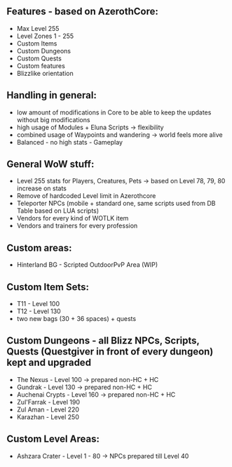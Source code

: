 ## Features - based on AzerothCore:

* Max Level 255
* Level Zones 1 - 255
* Custom Items
* Custom Dungeons
* Custom Quests
* Custom features
* Blizzlike orientation

## Handling in general:

* low amount of modifications in Core to be able to keep the updates without big modifications
* high usage of Modules + Eluna Scripts -> flexibility
* combined usage of Waypoints and wandering -> world feels more alive
* Balanced - no high stats - Gameplay

## General WoW stuff:

* Level 255 stats for Players, Creatures, Pets -> based on Level 78, 79, 80 increase on stats
* Remove of hardcoded Level limit in Azerothcore
* Teleporter NPCs (mobile + standard one, same scripts used from DB Table based on LUA scripts)
* Vendors for every kind of WOTLK item
* Vendors and trainers for every profession

## Custom areas:

* Hinterland BG - Scripted OutdoorPvP Area (WIP)


## Custom Item Sets:

* T11 - Level 100
* T12 - Level 130
* two new bags (30 + 36 spaces) + quests

## Custom Dungeons - all Blizz NPCs, Scripts, Quests (Questgiver in front of every dungeon) kept and upgraded

* The Nexus       - Level 100 -> prepared non-HC + HC
* Gundrak         - Level 130 -> prepared non-HC + HC
* Auchenai Crypts - Level 160 -> prepared non-HC + HC
* Zul'Farrak      - Level 190
* Zul Aman        - Level 220
* Karazhan        - Level 250

## Custom Level Areas:
* Ashzara Crater - Level 1 - 80 -> NPCs prepared till Level 40
